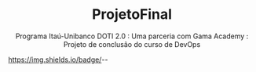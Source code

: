 <h1 align="center">ProjetoFinal</h1>
<p align="center">Programa Itaú-Unibanco DOTI 2.0 : Uma parceria com Gama Academy : Projeto de conclusão do curso de DevOps</p>

https://img.shields.io/badge/<LABEL>-<MESSAGE>-<COLOR>
